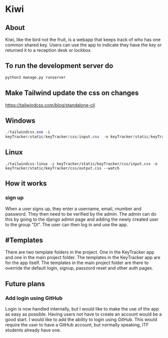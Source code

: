 # Kiwi

## About

Kiwi, like the bird not the fruit, is a webapp that keeps track of who has one common shared key. Users can use the app to indicate they have the key or returned it to a reception desk or lockbox.

## To run the development server do

~~~python
python3 manage.py runserver
~~~

## Make Tailwind update the css on changes

<https://tailwindcss.com/blog/standalone-cli>

## Windows

 ~~~ps1
./tailwindcss.exe -i 
keyTracker/static/keyTracker/css/input.css  -o keyTracker/static/keyTracker/css/output.css --watch
 ~~~

## Linux

 ~~~shell
./tailwindcss-linux -i keyTracker/static/keyTracker/css/input.css -o keyTracker/static/keyTracker/css/output.css --watch
 ~~~

## How it works

### sign up

When a user signs up, they enter a username, email, rnumber and password. They then need to be verified by the admin. The admin can do this by going to the django admin page and adding the newly created user to the group "DI". The user can then log in and use the app.

## #Templates

There are two template folders in the project. One in the KeyTracker app and one in the main project folder. The templates in the KeyTracker app are for the app itself. The templates in the main project folder are there to override the default login, signup, passzord reset and other auth pages.

## Future plans

### Add login using GitHub

Login is now handled internally, but I would like to make the use of the app as easy as possible. Having users not have to create an account would be a good start. I would like to add the ability to login using GitHub. This would require the user to have a GitHub account, but normally speaking, ITF students already have one.
